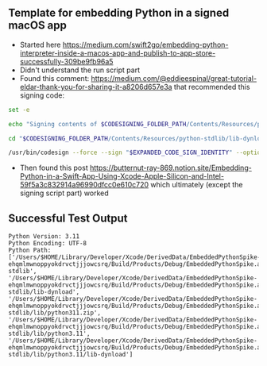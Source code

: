 ## Template for embedding Python in a signed macOS app
- Started here https://medium.com/swift2go/embedding-python-interpreter-inside-a-macos-app-and-publish-to-app-store-successfully-309be9fb96a5
- Didn't understand the run script part
- Found this comment: https://medium.com/@eddieespinal/great-tutorial-eldar-thank-you-for-sharing-it-a8206d657e3a that recommended this signing code:

```bash
set -e

echo "Signing contents of $CODESIGNING_FOLDER_PATH/Contents/Resources/python-stdlib/lib-dynload as $EXPANDED_CODE_SIGN_IDENTITY_NAME ($EXPANDED_CODE_SIGN_IDENTITY)"

cd "$CODESIGNING_FOLDER_PATH/Contents/Resources/python-stdlib/lib-dynload"

/usr/bin/codesign --force --sign "$EXPANDED_CODE_SIGN_IDENTITY" --options runtime --timestamp=none --preserve-metadata=identifier,entitlements,flags --generate-entitlement-der *.so
```

- Then found this post https://butternut-ray-869.notion.site/Embedding-Python-in-a-Swift-App-Using-Xcode-Apple-Silicon-and-Intel-59f5a3c832914a96990dfcc0e610c720 which ultimately (except the signing script part) worked 

## Successful Test Output
```log
Python Version: 3.11
Python Encoding: UTF-8
Python Path: ['/Users/$HOME/Library/Developer/Xcode/DerivedData/EmbeddedPythonSpike-ehqmlmwnoppyokdrvctjjjowcsrq/Build/Products/Debug/EmbeddedPythonSpike.app/Contents/Resources/python-stdlib', '/Users/$HOME/Library/Developer/Xcode/DerivedData/EmbeddedPythonSpike-ehqmlmwnoppyokdrvctjjjowcsrq/Build/Products/Debug/EmbeddedPythonSpike.app/Contents/Resources/python-stdlib/lib-dynload', '/Users/$HOME/Library/Developer/Xcode/DerivedData/EmbeddedPythonSpike-ehqmlmwnoppyokdrvctjjjowcsrq/Build/Products/Debug/EmbeddedPythonSpike.app/Contents/Resources/python-stdlib/lib/python311.zip', '/Users/$HOME/Library/Developer/Xcode/DerivedData/EmbeddedPythonSpike-ehqmlmwnoppyokdrvctjjjowcsrq/Build/Products/Debug/EmbeddedPythonSpike.app/Contents/Resources/python-stdlib/lib/python3.11', '/Users/$HOME/Library/Developer/Xcode/DerivedData/EmbeddedPythonSpike-ehqmlmwnoppyokdrvctjjjowcsrq/Build/Products/Debug/EmbeddedPythonSpike.app/Contents/Resources/python-stdlib/lib/python3.11/lib-dynload']
```
